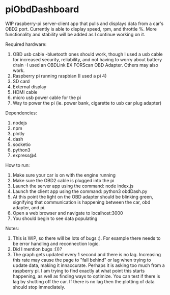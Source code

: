 # piObdDashboard
WIP raspberry-pi server-client app that pulls and displays data from a car's OBD2 port. Currently is able to display speed, rpm, and throttle %. More functionality and stability will be added as I continue working on it.

Required hardware:
1. OBD usb cable
    -bluetooth ones should work, though I used a usb cable for increased security, reliability, and not having to worry about battery drain
    -I used an OBDLink EX FORScan OBD Adapter. Others may also work.
3. Raspberry pi running raspbian (I used a pi 4)
4. SD card
5. External display
6. HDMI cable
7. micro usb power cable for the pi
8. Way to power the pi (ie. power bank, cigarette to usb car plug adapter)

Dependencies:
1. nodejs
2. npm
3. plotly
4. dash
5. socketio
6. python3
7. express@4

How to run:
1. Make sure your car is on with the engine running
2. Make sure the OBD2 cable is plugged into the pi
3. Launch the server app using the command:
    node index.js
4. Launch the client app using the command:
    python3 obdDash.py
5. At this point the light on the OBD adapter should be blinking green, signifying that communication is happening between the car, obd adapter, and pi.
5. Open a web browser and navigate to localhost:3000
6. You should begin to see data populating

Notes:
1. This is WIP, so there will be lots of bugs :). For example there needs to be error handling and reconnection logic.
2. Did I mention bugs :)))? 
3. The graph gets updated every 1 second and there is no lag. Increasing this rate may cause the page to "fall behind" or lag when trying to update data, making it innaccurate. Perhaps it is asking too much from a raspberry pi. I am trying to find exactly at what point this starts happening, as well as finding ways to optimize. You can test if there is lag by shutting off the car. If there is no lag then the plotting of data should stop immediately.
